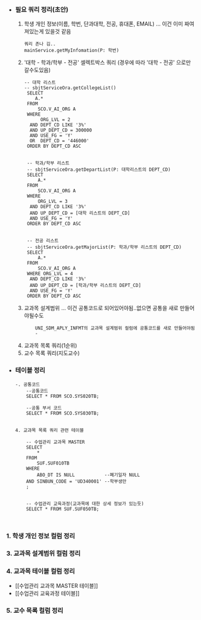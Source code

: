 
- ### 필요 쿼리 정리(초안)
	1. 학생 개인 정보(이름, 학번, 단과대학, 전공, 휴대폰, EMAIL) ... 이건 이미 짜여져있는게 있을것 같음
	   ```
	   쿼리 존나 김..
	   mainService.getMyInfomation(P: 학번)
		```
	2. '대학 - 학과/학부 - 전공' 셀렉트박스 쿼리 (경우에 따라 '대학 - 전공' 으로만 갈수도있음)
	   ```
	   -- 대학 리스트
	   -- sbjtServiceOra.getCollegeList()
		SELECT 
		   A.* 
		FROM 
			SCO.V_AI_ORG A 
		WHERE 
			 ORG_LVL = 2 
		 AND DEPT_CD LIKE '3%'
		 AND UP_DEPT_CD = 300000 
		 AND USE_FG = 'Y' 
		 OR  DEPT_CD = '446000' 
		ORDER BY DEPT_CD ASC 


		-- 학과/학부 리스트 
		-- sbjtServiceOra.getDepartList(P: 대학리스트의 DEPT_CD)
		SELECT 
			A.* 
		FROM 
			SCO.V_AI_ORG A 
		WHERE 
			ORG_LVL = 3 
		 AND DEPT_CD LIKE '3%'
		 AND UP_DEPT_CD = [대학 리스트의 DEPT_CD] 
		 AND USE_FG = 'Y' 
		ORDER BY DEPT_CD ASC 


		-- 전공 리스트
		-- sbjtServiceOra.getMajorList(P: 학과/학부 리스트의 DEPT_CD)
		SELECT 
			A.* 
		FROM 
			SCO.V_AI_ORG A 
		WHERE ORG_LVL = 4 
		 AND DEPT_CD LIKE '3%' 
		 AND UP_DEPT_CD = [학과/학부 리스트의 DEPT_CD] 
		 AND USE_FG = 'Y' 
		ORDER BY DEPT_CD ASC 

		```
	3. 교과목 설계범위 ... 이건 공통코드로 되어있어야됨..없으면 공통을 새로 만들어야될수도
	   ```
		   UNI_SDM_APLY_INFMT의 교과목 설계범위 컬럼에 공통코드를 새로 만들어야됨
		   - 
		```
	1. 교과목 목록 쿼리(1순위)
	2. 교수 목록 쿼리(지도교수)


- ### 테이블 정리
	```
	-. 공통코드
		--공통코드  
		SELECT * FROM SCO.SYS020TB;
	
		--공통 부서 코드  
		SELECT * FROM SCO.SYS030TB;


	4. 교과목 목록 쿼리 관련 테이블

		-- 수업관리 교과목 MASTER
		SELECT 
			* 
		FROM 
			SUF.SUF010TB
		WHERE 
			ABO_DT IS NULL           --폐기일자 NULL
		AND SINBUN_CODE = 'UD340001' --학부생만
		;
		

		-- 수업관리 교육과정(교과목에 대한 상세 정보가 있는듯)
		SELECT * FROM SUF.SUF050TB;
		
		

	```

### 1. 학생 개인 정보 컬럼 정리

### 3. 교과목 설계범위 컬럼 정리

### 4. 교과목 테이블 컬럼 정리

- [[수업관리 교과목 MASTER 테이블]]
- [[수업관리 교육과정 테이블]]
### 5. 교수 목록 컬럼 정리
